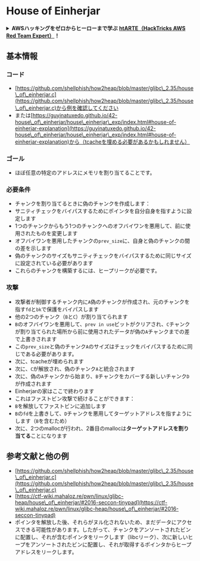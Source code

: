 # House of Einherjar

<details>

<summary><strong>AWSハッキングをゼロからヒーローまで学ぶ</strong> <a href="https://training.hacktricks.xyz/courses/arte"><strong>htARTE（HackTricks AWS Red Team Expert）</strong></a><strong>！</strong></summary>

HackTricksをサポートする他の方法：

* **HackTricksで企業を宣伝したい**または**HackTricksをPDFでダウンロードしたい場合**は、[**SUBSCRIPTION PLANS**](https://github.com/sponsors/carlospolop)をチェックしてください！
* [**公式PEASS＆HackTricksグッズ**](https://peass.creator-spring.com)を入手する
* [**The PEASS Family**](https://opensea.io/collection/the-peass-family)を発見し、独占的な[**NFT**](https://opensea.io/collection/the-peass-family)コレクションをご覧ください
* **💬 [Discordグループ](https://discord.gg/hRep4RUj7f)**に参加するか、[telegramグループ](https://t.me/peass)に参加するか、**Twitter** 🐦で私たちをフォローする [**@hacktricks\_live**](https://twitter.com/hacktricks\_live)**。**
* **HackTricks**と**HackTricks Cloud**のgithubリポジトリにPRを提出して、あなたのハッキングテクニックを共有してください。

</details>

## 基本情報

### コード

* [https://github.com/shellphish/how2heap/blob/master/glibc\_2.35/house\_of\_einherjar.c](https://github.com/shellphish/how2heap/blob/master/glibc\_2.35/house\_of\_einherjar.c)から例を確認してください
* または[https://guyinatuxedo.github.io/42-house\_of\_einherjar/house\_einherjar\_exp/index.html#house-of-einherjar-explanation](https://guyinatuxedo.github.io/42-house\_of\_einherjar/house\_einherjar\_exp/index.html#house-of-einherjar-explanation)から（tcacheを埋める必要があるかもしれません）

### ゴール

* ほぼ任意の特定のアドレスにメモリを割り当てることです。

### 必要条件

* チャンクを割り当てるときに偽のチャンクを作成します：
* サニティチェックをバイパスするためにポインタを自分自身を指すように設定します
* 1つのチャンクからもう1つのチャンクへのオフバイワンを悪用して、前に使用されたものを変更します
* オフバイワンを悪用したチャンクの`prev_size`に、自身と偽のチャンクの間の差を示します
* 偽のチャンクのサイズもサニティチェックをバイパスするために同じサイズに設定されている必要があります
* これらのチャンクを構築するには、ヒープリークが必要です。

### 攻撃

* 攻撃者が制御するチャンク内に`A`偽のチャンクが作成され、元のチャンクを指す`fd`と`bk`で保護をバイパスします
* 他の2つのチャンク（`B`と`C`）が割り当てられます
* `B`のオフバイワンを悪用して、`prev in use`ビットがクリアされ、`C`チャンクが割り当てられた場所から前に使用されたデータが偽の`A`チャンクまでの差で上書きされます
* この`prev_size`と偽のチャンク`A`のサイズはチェックをバイパスするために同じである必要があります。
* 次に、tcacheが埋められます
* 次に、`C`が解放され、偽のチャンク`A`と統合されます
* 次に、偽の`A`チャンクから始まり、`B`チャンクをカバーする新しいチャンク`D`が作成されます
* Einherjarの家はここで終わります
* これはファストビン攻撃で続けることができます：
* `B`を解放してファストビンに追加します
* `B`の`fd`を上書きして、`D`チャンクを悪用してターゲットアドレスを指すようにします（`B`を含むため）
* 次に、2つのmallocが行われ、2番目のmallocは**ターゲットアドレスを割り当てる**ことになります

## 参考文献と他の例

* [https://github.com/shellphish/how2heap/blob/master/glibc\_2.35/house\_of\_einherjar.c](https://github.com/shellphish/how2heap/blob/master/glibc\_2.35/house\_of\_einherjar.c)
* [https://ctf-wiki.mahaloz.re/pwn/linux/glibc-heap/house\_of\_einherjar/#2016-seccon-tinypad](https://ctf-wiki.mahaloz.re/pwn/linux/glibc-heap/house\_of\_einherjar/#2016-seccon-tinypad)
* ポインタを解放した後、それらがヌル化されないため、まだデータにアクセスできる可能性があります。したがって、チャンクをアンソートされたビンに配置し、それが含むポインタをリークします（libcリーク）、次に新しいヒープをアンソートされたビンに配置し、それが取得するポインタからヒープアドレスをリークします。
